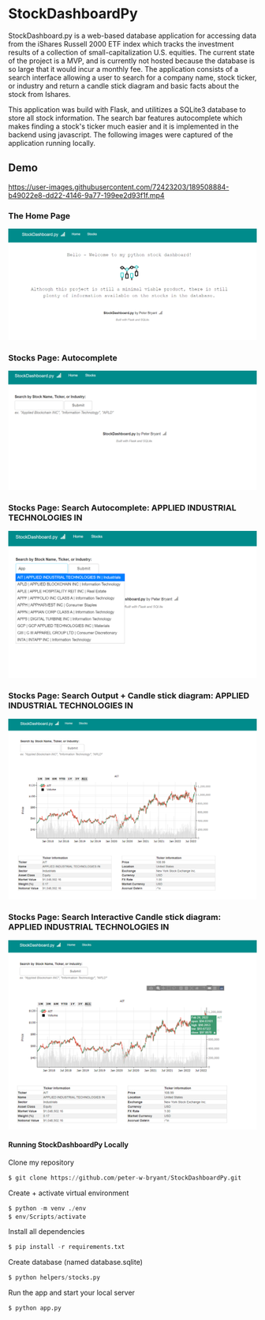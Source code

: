 # StockDashboardPy
StockDashboard.py is a web-based database application for accessing data from the iShares Russell 2000 ETF index which tracks the investment results of a collection of small-capitalization U.S. equities. The current state of the project is a MVP, and is currently not hosted because the database is so large that it would incur a monthly fee. The application consists of a search interface allowing a user to search for a company name, stock ticker, or industry and return a candle stick diagram and basic facts about the stock from Ishares.

This application was build with Flask, and utilitizes a SQLite3 database to store all stock information. The search bar features autocomplete which makes finding a stock's ticker much easier and it is implemented in the backend using javascript. The following images were captured of the application running locally.

## Demo
https://user-images.githubusercontent.com/72423203/189508884-b49022e8-dd22-4146-9a77-199ee2d93f1f.mp4


<h3>The Home Page</h3>

![alt text](demo_img/homePage.png?raw=true)

<h3>Stocks Page: Autocomplete</h3>

![alt text](demo_img/stocks1.png?raw=true)

<h3>Stocks Page: Search Autocomplete: APPLIED INDUSTRIAL TECHNOLOGIES IN</h3>

![alt text](demo_img/stocks2.png?raw=true)

<h3>Stocks Page: Search Output + Candle stick diagram: APPLIED INDUSTRIAL TECHNOLOGIES IN</h3>

![alt text](demo_img/stocks3.png?raw=true)

<h3>Stocks Page: Search Interactive Candle stick diagram: APPLIED INDUSTRIAL TECHNOLOGIES IN</h3>

![alt text](demo_img/stocks4.png?raw=true)


<h4>Running StockDashboardPy Locally</h4>

<p>Clone my repository</p>

```python
$ git clone https://github.com/peter-w-bryant/StockDashboardPy.git
```
<p>Create + activate virtual environment</p>

```python
$ python -m venv ./env
$ env/Scripts/activate
```
<p>Install all dependencies</p>

```python
$ pip install -r requirements.txt
```
<p>Create database (named database.sqlite)</p>

```python
$ python helpers/stocks.py
```

<p>Run the app and start your local server</p>

```python
$ python app.py
```

